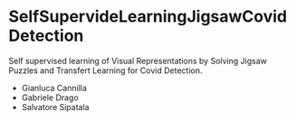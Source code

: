 # SelfSupervideLearningJigsawCovidDetection
Self supervised learning of Visual Representations by Solving Jigsaw Puzzles and Transfert Learning for Covid Detection.

- Gianluca Cannilla
- Gabriele Drago
- Salvatore Sipatala
